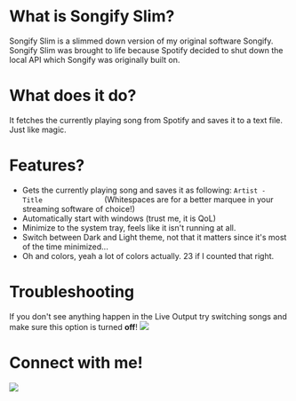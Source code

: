# What is Songify Slim?

Songify Slim is a slimmed down version of my original software Songify. Songify Slim was brought to life because Spotify decided to shut down the local API which Songify was originally built on. 

# What does it do?

It fetches the currently playing song from Spotify and saves it to a text file. Just like magic. 

# Features?

* Gets the currently playing song and saves it as following: `Artist - Title               ` (Whitespaces are for a better marquee in your streaming software of choice!)
* Automatically start with windows (trust me, it is QoL)
* Minimize to the system tray, feels like it isn't running at all.
* Switch between Dark and Light theme, not that it matters since it's most of the time minimized...
* Oh and colors, yeah a lot of colors actually. 23 if I counted that right.

# Troubleshooting
If you don't see anything happen in the Live Output try switching songs and make sure this option is turned **off**!
![](https://i.imgur.com/VUoPNbZ.png)

# Connect with me!
[<img src="https://discordapp.com/assets/fc0b01fe10a0b8c602fb0106d8189d9b.png"  target="_blank">](https://discordapp.com/invite/H8nd4T4)
